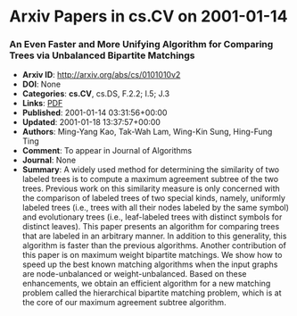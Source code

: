 # Arxiv Papers in cs.CV on 2001-01-14
### An Even Faster and More Unifying Algorithm for Comparing Trees via Unbalanced Bipartite Matchings
- **Arxiv ID**: http://arxiv.org/abs/cs/0101010v2
- **DOI**: None
- **Categories**: **cs.CV**, cs.DS, F.2.2; I.5; J.3
- **Links**: [PDF](http://arxiv.org/pdf/cs/0101010v2)
- **Published**: 2001-01-14 03:31:56+00:00
- **Updated**: 2001-01-18 13:37:57+00:00
- **Authors**: Ming-Yang Kao, Tak-Wah Lam, Wing-Kin Sung, Hing-Fung Ting
- **Comment**: To appear in Journal of Algorithms
- **Journal**: None
- **Summary**: A widely used method for determining the similarity of two labeled trees is to compute a maximum agreement subtree of the two trees. Previous work on this similarity measure is only concerned with the comparison of labeled trees of two special kinds, namely, uniformly labeled trees (i.e., trees with all their nodes labeled by the same symbol) and evolutionary trees (i.e., leaf-labeled trees with distinct symbols for distinct leaves). This paper presents an algorithm for comparing trees that are labeled in an arbitrary manner. In addition to this generality, this algorithm is faster than the previous algorithms.   Another contribution of this paper is on maximum weight bipartite matchings. We show how to speed up the best known matching algorithms when the input graphs are node-unbalanced or weight-unbalanced. Based on these enhancements, we obtain an efficient algorithm for a new matching problem called the hierarchical bipartite matching problem, which is at the core of our maximum agreement subtree algorithm.



